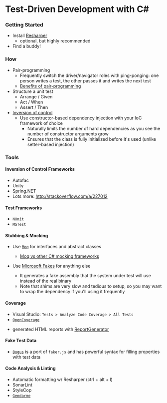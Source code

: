 # Test-Driven Development with C&#35;


### Getting Started
- Install [Resharper](https://www.jetbrains.com/resharper/download/)
  * optional, but highly recommended
- Find a buddy!

### How
- Pair-programming
  - Frequently switch the driver/navigator roles with ping-ponging: one person writes a test, the other passes it and writes the next test
  - [Benefits of pair-programming](https://pdfs.semanticscholar.org/1d4c/7da6969ad0df86aa1d81274305fddc1e20e0.pdf)
- Structure a unit test
   * Arrange / Given
   * Act / When
   * Assert / Then
- [Inversion of control](https://martinfowler.com/articles/injection.html)
   * Use constructor-based dependency injection with your IoC framework of choice
     - Naturally limits the number of hard dependencies as you see the number of constructor arguments grow
     - Ensures that the class is fully initialized before it's used (unlike setter-based injection)

### Tools

#### Inversion of Control Frameworks

- Autofac
- Unity
- Spring.NET
- Lots more: http://stackoverflow.com/a/227012

#### Test Frameworks
 - `NUnit`
 - `MSTest`
 
#### Stubbing & Mocking
- Use [`Moq`](https://github.com/moq/moq4) for interfaces and abstract classes
    * [Moq vs other C# mocking frameworks](http://blogs.clariusconsulting.net/kzu/why-do-we-need-yet-another-net-mocking-framework/)

- Use [Microsoft Fakes](https://msdn.microsoft.com/en-us/library/hh549175.aspx) for anything else
    * It generates a fake assembly that the system under test will use instead of the real binary
    * Note that shims are very slow and tedious to setup, so you may want to wrap the dependency if you'll using it frequently
 
#### Coverage
 - Visual Studio: `Tests > Analyze Code Coverage > All Tests`
 - [`OpenCoverage`](https://github.com/OpenCover/opencover)
  * generated HTML reports with [ReportGenerator](https://github.com/danielpalme/ReportGenerator)
 
#### Fake Test Data
 
 - [`Bogus`](https://github.com/bchavez/Bogus) is a port of `faker.js` and has powerful syntax for filling properties with test data
 
#### Code Analysis & Linting
 - Automatic formatting w/ Resharper (ctrl + alt + l)
 - SonarLint
 - StyleCop
 - [`Gendarme`](http://www.mono-project.com/docs/tools+libraries/tools/gendarme/)
